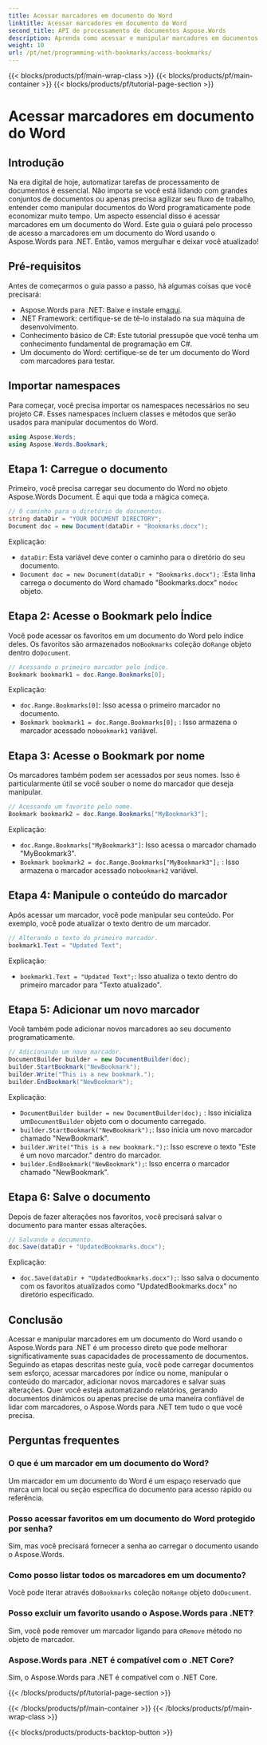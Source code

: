 ```yaml
---
title: Acessar marcadores em documento do Word
linktitle: Acessar marcadores em documento do Word
second_title: API de processamento de documentos Aspose.Words
description: Aprenda como acessar e manipular marcadores em documentos do Word usando o Aspose.Words para .NET com este guia detalhado passo a passo.
weight: 10
url: /pt/net/programming-with-bookmarks/access-bookmarks/
---
```


{{< blocks/products/pf/main-wrap-class >}}
{{< blocks/products/pf/main-container >}}
{{< blocks/products/pf/tutorial-page-section >}}

# Acessar marcadores em documento do Word

## Introdução

Na era digital de hoje, automatizar tarefas de processamento de documentos é essencial. Não importa se você está lidando com grandes conjuntos de documentos ou apenas precisa agilizar seu fluxo de trabalho, entender como manipular documentos do Word programaticamente pode economizar muito tempo. Um aspecto essencial disso é acessar marcadores em um documento do Word. Este guia o guiará pelo processo de acesso a marcadores em um documento do Word usando o Aspose.Words para .NET. Então, vamos mergulhar e deixar você atualizado!

## Pré-requisitos

Antes de começarmos o guia passo a passo, há algumas coisas que você precisará:

-  Aspose.Words para .NET: Baixe e instale em[aqui](https://releases.aspose.com/words/net/).
- .NET Framework: certifique-se de tê-lo instalado na sua máquina de desenvolvimento.
- Conhecimento básico de C#: Este tutorial pressupõe que você tenha um conhecimento fundamental de programação em C#.
- Um documento do Word: certifique-se de ter um documento do Word com marcadores para testar.

## Importar namespaces

Para começar, você precisa importar os namespaces necessários no seu projeto C#. Esses namespaces incluem classes e métodos que serão usados para manipular documentos do Word.

```csharp
using Aspose.Words;
using Aspose.Words.Bookmark;
```

## Etapa 1: Carregue o documento

Primeiro, você precisa carregar seu documento do Word no objeto Aspose.Words Document. É aqui que toda a mágica começa.

```csharp
// O caminho para o diretório de documentos.
string dataDir = "YOUR DOCUMENT DIRECTORY";
Document doc = new Document(dataDir + "Bookmarks.docx");
```

Explicação:
- `dataDir`: Esta variável deve conter o caminho para o diretório do seu documento.
- `Document doc = new Document(dataDir + "Bookmarks.docx");` :Esta linha carrega o documento do Word chamado "Bookmarks.docx" no`doc` objeto.

## Etapa 2: Acesse o Bookmark pelo Índice

 Você pode acessar os favoritos em um documento do Word pelo índice deles. Os favoritos são armazenados no`Bookmarks` coleção do`Range` objeto dentro do`Document`.

```csharp
// Acessando o primeiro marcador pelo índice.
Bookmark bookmark1 = doc.Range.Bookmarks[0];
```

Explicação:
- `doc.Range.Bookmarks[0]`: Isso acessa o primeiro marcador no documento.
- `Bookmark bookmark1 = doc.Range.Bookmarks[0];` : Isso armazena o marcador acessado no`bookmark1` variável.

## Etapa 3: Acesse o Bookmark por nome

Os marcadores também podem ser acessados por seus nomes. Isso é particularmente útil se você souber o nome do marcador que deseja manipular.

```csharp
// Acessando um favorito pelo nome.
Bookmark bookmark2 = doc.Range.Bookmarks["MyBookmark3"];
```

Explicação:
- `doc.Range.Bookmarks["MyBookmark3"]`: Isso acessa o marcador chamado "MyBookmark3".
- `Bookmark bookmark2 = doc.Range.Bookmarks["MyBookmark3"];` : Isso armazena o marcador acessado no`bookmark2` variável.

## Etapa 4: Manipule o conteúdo do marcador

Após acessar um marcador, você pode manipular seu conteúdo. Por exemplo, você pode atualizar o texto dentro de um marcador.

```csharp
// Alterando o texto do primeiro marcador.
bookmark1.Text = "Updated Text";
```

Explicação:
- `bookmark1.Text = "Updated Text";`: Isso atualiza o texto dentro do primeiro marcador para "Texto atualizado".

## Etapa 5: Adicionar um novo marcador

Você também pode adicionar novos marcadores ao seu documento programaticamente.

```csharp
// Adicionando um novo marcador.
DocumentBuilder builder = new DocumentBuilder(doc);
builder.StartBookmark("NewBookmark");
builder.Write("This is a new bookmark.");
builder.EndBookmark("NewBookmark");
```

Explicação:
- `DocumentBuilder builder = new DocumentBuilder(doc);` : Isso inicializa um`DocumentBuilder` objeto com o documento carregado.
- `builder.StartBookmark("NewBookmark");`: Isso inicia um novo marcador chamado "NewBookmark".
- `builder.Write("This is a new bookmark.");`: Isso escreve o texto "Este é um novo marcador." dentro do marcador.
- `builder.EndBookmark("NewBookmark");`: Isso encerra o marcador chamado "NewBookmark".

## Etapa 6: Salve o documento

Depois de fazer alterações nos favoritos, você precisará salvar o documento para manter essas alterações.

```csharp
// Salvando o documento.
doc.Save(dataDir + "UpdatedBookmarks.docx");
```

Explicação:
- `doc.Save(dataDir + "UpdatedBookmarks.docx");`: Isso salva o documento com os favoritos atualizados como "UpdatedBookmarks.docx" no diretório especificado.

## Conclusão

Acessar e manipular marcadores em um documento do Word usando o Aspose.Words para .NET é um processo direto que pode melhorar significativamente suas capacidades de processamento de documentos. Seguindo as etapas descritas neste guia, você pode carregar documentos sem esforço, acessar marcadores por índice ou nome, manipular o conteúdo do marcador, adicionar novos marcadores e salvar suas alterações. Quer você esteja automatizando relatórios, gerando documentos dinâmicos ou apenas precise de uma maneira confiável de lidar com marcadores, o Aspose.Words para .NET tem tudo o que você precisa.

## Perguntas frequentes

### O que é um marcador em um documento do Word?
Um marcador em um documento do Word é um espaço reservado que marca um local ou seção específica do documento para acesso rápido ou referência.

### Posso acessar favoritos em um documento do Word protegido por senha?
Sim, mas você precisará fornecer a senha ao carregar o documento usando o Aspose.Words.

### Como posso listar todos os marcadores em um documento?
 Você pode iterar através do`Bookmarks` coleção no`Range` objeto do`Document`.

### Posso excluir um favorito usando o Aspose.Words para .NET?
 Sim, você pode remover um marcador ligando para o`Remove` método no objeto de marcador.

### Aspose.Words para .NET é compatível com o .NET Core?
Sim, o Aspose.Words para .NET é compatível com o .NET Core.

{{< /blocks/products/pf/tutorial-page-section >}}

{{< /blocks/products/pf/main-container >}}
{{< /blocks/products/pf/main-wrap-class >}}

{{< blocks/products/products-backtop-button >}}
